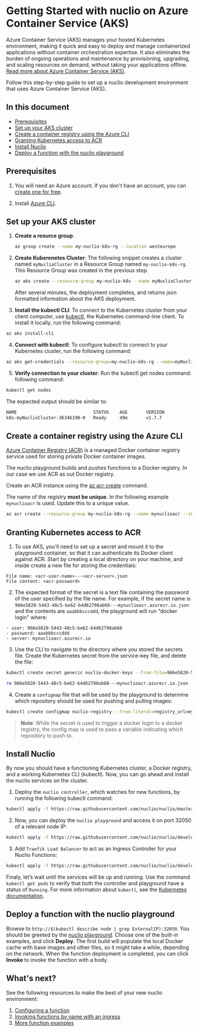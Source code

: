 # Getting Started with nuclio on Azure Container Service (AKS)

Azure Container Service (AKS) manages your hosted Kubernetes environment, making it quick and easy to deploy and manage containerized applications without container orchestration expertise. It also eliminates the burden of ongoing operations and maintenance by provisioning, upgrading, and scaling resources on demand, without taking your applications offline. [Read more about Azure Container Service (AKS)](https://docs.microsoft.com/en-us/azure/aks/).

Follow this step-by-step guide to set up a nuclio development environment that uses Azure Container Service (AKS).

## In this document

- [Prerequisites](#prerequisites)
- [Set up your AKS cluster](#set-up-your-aks-cluster)
- [Create a container registry using the Azure CLI](#create-a-container-registry-using-the-azure-cli)
- [Granting Kubernetes access to ACR](#granting-kubernetes-access-to-acr)
- [Install Nuclio](#install-nuclio)
- [Deploy a function with the nuclio playground](#deploy-a-function-with-the-nuclio-playground)

## Prerequisites

1. You will need an Azure account. If you don't have an account, you can [create one for free](https://azure.microsoft.com/en-us/free/).

2. Install [Azure CLI](https://docs.microsoft.com/en-us/cli/azure/install-azure-cli?view=azure-cli-latest).



## Set up your AKS cluster

1.  **Create a reource group**: 

    ```sh
    az group create --name my-nuclio-k8s-rg --location westeurope
    ```
2.  **Create Kuberenetes Cluster**: The following snippet creates a cluster named `myNuclioCluster` in a Resource Group named `my-nuclio-k8s-rg`. This Resource Group was created in the previous step.


    ```sh
    az aks create --resource-group my-nuclio-k8s --name myNuclioCluster --node-count 2 --generate-ssh-keys
    ```
    After several minutes, the deployment completes, and returns json formatted information about the AKS deployment.

3. **Install the kubectl CLI**: To connect to the Kubernetes cluster from your client computer, use [kubectl](https://kubernetes.io/docs/user-guide/kubectl/), the Kubernetes command-line client. To install it locally, run the following command:
```sh
az aks install-cli
```

4. **Connect with kubectl**: To configure kubectl to connect to your Kubernetes cluster, run the following command:
```sh
az aks get-credentials --resource-group=my-nuclio-k8s-rg --name=myNuclioCluster
```

5. **Verify connection to your cluster**: Run the kubectl get nodes command:
following command:
```sh
kubectl get nodes
```
The expected output should be similar to:
```sh
NAME                             STATUS    AGE       VERSION
k8s-myNuclioCluster-36346190-0   Ready     49m       v1.7.7
```

## Create a container registry using the Azure CLI
[Azure Container Registry (ACR)](https://docs.microsoft.com/en-us/azure/container-registry/container-registry-get-started-azure-cli) is a managed Docker container registry service used for storing private Docker container images.

The nuclio playground builds and pushes functions to a Docker registry. In our case we use ACR as out Docker registry.

Create an ACR instance using the [az acr create](https://docs.microsoft.com/en-us/cli/azure/acr#az_acr_create) command.

The name of the registry **must be unique**. In the following example `mynuclioacr` is used. Update this to a unique value.
```sh
az acr create --resource-group my-nuclio-k8s-rg --name mynuclioacr --sku Basic
```

## Granting Kubernetes access to ACR
1. To use AKS, you'll need to set up a secret and mount it to the playground container, so that it can authenticate its Docker client against ACR. Start by creating a local directory on your machine, and inside create a new file for storing the credentials:
```
File name: <acr-user-name>---<acr-server>.json
File content: <acr-password>
```

2. The expected format of the secret is a text file containing the password of the user specified by the file name. For example, if the secret name is `966e5820-5443-48c5-be62-b4d62798ab68---mynuclioacr.azurecr.io.json` and the contents are `aaabbbcccddd`, the playground will run "docker login" where:
```
- user: 966e5820-5443-48c5-be62-b4d62798ab68
- password: aaabbbcccddd
- server: mynuclioacr.azurecr.io
```

3. Use the CLI to navigate to the directory where you stored the secrets file. Create the Kubernetes secret from the service-key file, and delete the file:
```sh
kubectl create secret generic nuclio-docker-keys --from-file=966e5820-5443-48c5-be62-b4d62798ab68---mynuclioacr.azurecr.io.json

rm 966e5820-5443-48c5-be62-b4d62798ab68---mynuclioacr.azurecr.io.json
```

4. Create a `configmap` file that will be used by the playground to determine which repository should be used for pushing and pulling images:
```sh
kubectl create configmap nuclio-registry --from-literal=registry_url=mynuclioacr.azurecr.io
```
> **Note**: While the secret is used to trigger a docker login to a docker registry, the config map is used to pass a variable indicating which repository to push to. 

## Install Nuclio
By now you should have a functioning Kubernetes cluster, a Docker registry, and a working Kubernetes CLI (kubectl). Now, you can go ahead and install the nuclio services on the cluster.

1. Deploy the `nuclio controller`, which watches for new functions, by running the following kubectl command:
```sh
kubectl apply -f https://raw.githubusercontent.com/nuclio/nuclio/master/hack/k8s/resources/controller.yaml
```

2. Now, you can deploy the `nuclio playground` and access it on port 32050 of a relevant node IP:
```sh
kubectl apply -f https://raw.githubusercontent.com/nuclio/nuclio/development/hack/aks/resources/playground.yaml
```

3. Add `Traefik Load Balancer` to act as an Ingress Controller for your Nuclio Functions:
```sh
kubectl apply -f https://raw.githubusercontent.com/nuclio/nuclio/development/hack/aks/resources/traefik-lb.yaml
```

Finaly, let’s wait until the services will be up and running.
Use the command `kubectl get pods` to verify that both the controller and playground have a status of `Running`. For more information about `kubectl`, see the [Kubernetes documentation](https://kubernetes.io/docs/user-guide/kubectl-overview/).

## Deploy a function with the nuclio playground

Browse to `http://$(kubectl describe node | grep ExternalIP):32050`.
You should be greeted by the [nuclio playground](/README.md#playground). Choose one of the built-in examples, and click **Deploy**. The first build will populate the local Docker cache with base images and other files, so it might take a while, depending on the network. When the function deployment is completed, you can click **Invoke** to invoke the function with a body.


## What's next?

See the following resources to make the best of your new nuclio environment:

1. [Configuring a function](/docs/concepts/configuring-a-function.md)
2. [Invoking functions by name with an ingress](/docs/concepts/k8s/function-ingress.md)
3. [More function examples](/hack/examples/README.md)

